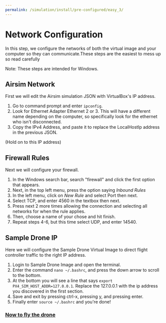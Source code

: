 ```yaml
---
permalink: /simulation/install/pre-configured/easy_3/
---
```


# Network Configuration
In this step, we configure the networks of both the virtual image and your computer so they can communicate.These steps are the easiest to mess up so read carefully

Note: These steps are intended for Windows. 

## Airsim Network

First we will edit the Airsim simulation JSON with VirtualBox's IP address. 

1. Go to command prompt and enter `ipconfig`.
2. Look for Ethernet Adapter Ethernet 2 or 3. This will have a different name depending on the computer, so specifically look for the ethernet who isn't disconnected. 
3. Copy the IPv4 Address, and paste it to replace the LocalHostIp address in the previous JSON. 

(Hold on to this IP address)

## Firewall Rules

Next we will configure your firewall. 

1. In the Windows search bar, search "firewall" and click the first option that appears. 
2. Next, in the top left menu, press the option saying *Inbound Rules*
3. In the left menu, click on *New Rule* and select Port then next. 
4. Select TCP, and enter 4560 in the textbox then next. 
5. Press next 2 more times allowing the connection and selecting all networks for when the rule applies. 
6. Then, choose a name of your chose and hit finish.
7. Repeat steps 4-6, but this time select UDP, and enter 14540.

## Sample Drone IP

Here we will configure the Sample Drone Virtual Image to direct flight controller traffic to the right IP address.
1. Login to Sample Drone Image and open the terminal.
2. Enter the command `nano ~/.bashrc`, and press the down arrow to scroll to the bottom. 
3. At the bottom you will see a line that says `export PX4_SIM_HOST_ADDR=127.0.0.1`. Replace the 127.0.0.1 with the ip address you discovered in the first section. 
4. Save and exit by pressing ctrl-x, pressing y, and pressing enter.
5. Finally enter `source ~/.bashrc` and you're done!

### [Now to fly the drone](/docs/simulation/flying/)
